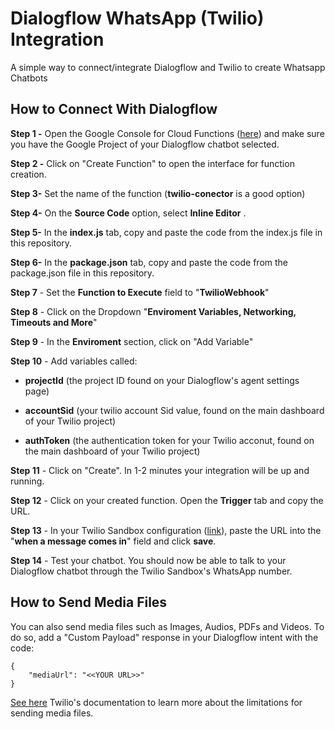 
  

# Dialogflow WhatsApp (Twilio) Integration

  

A simple way to connect/integrate Dialogflow and Twilio to create Whatsapp Chatbots

  

## How to Connect With Dialogflow

  

**Step 1 -** Open the Google Console for Cloud Functions ([here](https://console.cloud.google.com/functions)) and make sure you have the Google Project of your Dialogflow chatbot selected.

  

**Step 2 -** Click on "Create Function" to open the interface for function creation.

  

**Step 3-** Set the name of the function (**twilio-conector** is a good option)

  

**Step 4-** On the **Source Code** option, select **Inline Editor** .

  

**Step 5-** In the **index.js** tab, copy and paste the code from the index.js file in this repository.

  

**Step 6-** In the **package.json** tab, copy and paste the code from the package.json file in this repository.

  

**Step 7** - Set the **Function to Execute** field to "**TwilioWebhook**"

  

**Step 8** - Click on the Dropdown "**Enviroment Variables, Networking, Timeouts and More**"

  

**Step 9** - In the **Enviroment** section, click on "Add Variable"

  

**Step 10** - Add variables called:

  

-  **projectId** (the project ID found on your Dialogflow's agent settings page)

-  **accountSid** (your twilio account Sid value, found on the main dashboard of your Twilio project)

-  **authToken** (the authentication token for your Twilio acconut, found on the main dashboard of your Twilio project)

**Step 11** - Click on "Create". In 1-2 minutes your integration will be up and running.

  

**Step 12** - Click on your created function. Open the **Trigger** tab and copy the URL.

  

**Step 13** - In your Twilio Sandbox configuration ([link](https://www.twilio.com/console/sms/whatsapp/sandbox)), paste the URL into the "**when a message comes in**" field and click **save**.

  

**Step 14** - Test your chatbot. You should now be able to talk to your Dialogflow chatbot through the Twilio Sandbox's WhatsApp number.

  

## How to Send Media Files

You can also send media files such as Images, Audios, PDFs and Videos. To do so, add a "Custom Payload" response in your Dialogflow intent with the code:

    {
	    "mediaUrl": "<<YOUR URL>>"
    }
[See here](https://support.twilio.com/hc/en-us/articles/360017961894-Sending-and-Receiving-Media-with-WhatsApp-Messaging-on-Twilio-Beta-) Twilio's documentation to learn more about the limitations for sending media files.